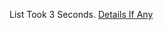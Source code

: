 List Took 3 Seconds.
[Details If Any](https://github.com/deathbybandaid/piholeparser/blob/master/RecentRunLogs/parsingscripts/EasyList.md)

